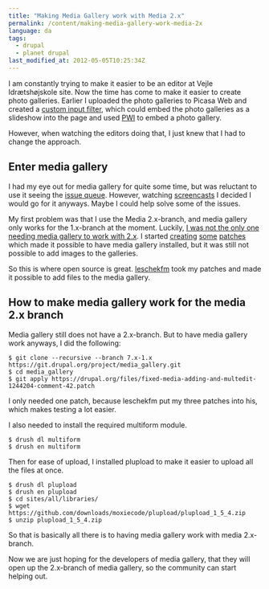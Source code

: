 ```yaml
---
title: "Making Media Gallery work with Media 2.x"
permalink: /content/making-media-gallery-work-media-2x
language: da
tags:
  - drupal
  - planet drupal
last_modified_at: 2012-05-05T10:25:34Z
---
```


I am constantly trying to make it easier to be an editor at Vejle Idrætshøjskole site. Now the time has come to make it easier to create photo galleries. Earlier I uploaded the photo galleries to Picasa Web and created a [custom input filter](http://drupal.org/project/picasa_slideshow_filter), which could embed the photo galleries as a slideshow into the page and used [PWI](http://code.google.com/p/pwi/) to embed a photo gallery.

However, when watching the editors doing that, I just knew that I had to change the approach.

Enter media gallery
-------------------

I had my eye out for media gallery for quite some time, but was reluctant to use it seeing the [issue queue](http://drupal.org/project/issues/media_gallery?categories=All). However, watching [screencasts](http://www.youtube.com/watch?v=0nA7Xjq66DI) I decided I would go for it anyways. Maybe I could help solve some of the issues.

My first problem was that I use the Media 2.x-branch, and media gallery only works for the 1.x-branch at the moment. Luckily, [I was not the only one needing media gallery to work with 2.x](http://drupal.org/node/1244204). I started [creating](http://drupal.org/files/install-on-media-2x-branch.patch) [some](http://drupal.org/files/open-addimage-popup-issue-1244204-comment-40_0.patch) [patches](http://drupal.org/files/changed-formatter-to-file-issue-1244204-comment-41.patch) which made it possible to have media gallery installed, but it was still not possible to add images to the galleries.

So this is where open source is great. [leschekfm](http://drupal.org/user/264153) took my patches and made it possible to add files to the media gallery.

How to make media gallery work for the media 2.x branch
-------------------------------------------------------

Media gallery still does not have a 2.x-branch. But to have media gallery work anyways, I did the following:

```
$ git clone --recursive --branch 7.x-1.x https://git.drupal.org/project/media_gallery.git
$ cd media_gallery
$ git apply https://drupal.org/files/fixed-media-adding-and-multedit-1244204-comment-42.patch
```

I only needed one patch, because leschekfm put my three patches into his, which makes testing a lot easier.

I also needed to install the required multiform module.

```
$ drush dl multiform
$ drush en multiform
```

Then for ease of upload, I installed plupload to make it easier to upload all the files at once.

```
$ drush dl plupload
$ drush en plupload
$ cd sites/all/libraries/
$ wget https://github.com/downloads/moxiecode/plupload/plupload_1_5_4.zip
$ unzip plupload_1_5_4.zip
```

So that is basically all there is to having media gallery work with media 2.x-branch.

Now we are just hoping for the developers of media gallery, that they will open up the 2.x-branch of media gallery, so the community can start helping out.
